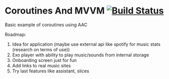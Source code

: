 # Coroutines And MVVM [![Build Status](https://app.bitrise.io/app/4a5ec0c2a2720015/status.svg?token=JBsONqJd68ZC105QO1TmUg&branch=dev)](https://app.bitrise.io/app/4a5ec0c2a2720015)

Basic example of coroutines using AAC

Roadmap:
1. Idea for application (maybe use external api like spotify for music stats (research on terms of use))
2. Exo player with ability to play music/sounds from internal storage
3. Onboarding screen just for fun
4. Add links to real music sites
5. Try last features like assistant, slices
